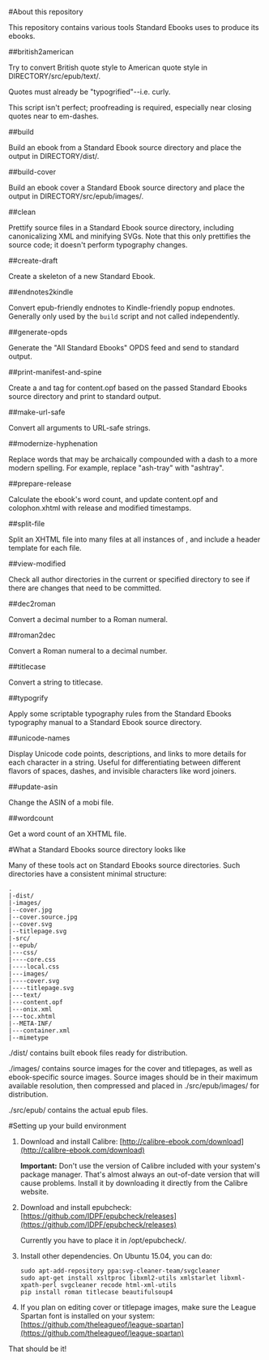 #About this repository

This repository contains various tools Standard Ebooks uses to produce its ebooks.

##british2american

Try to convert British quote style to American quote style in DIRECTORY/src/epub/text/.

Quotes must already be "typogrified"--i.e. curly.

This script isn't perfect; proofreading is required, especially near closing quotes near to em-dashes.

##build

Build an ebook from a Standard Ebook source directory and place the output in DIRECTORY/dist/.

##build-cover

Build an ebook cover a Standard Ebook source directory and place the output in DIRECTORY/src/epub/images/.

##clean

Prettify source files in a Standard Ebook source directory, including canonicalizing XML and minifying SVGs. Note that this only prettifies the source code; it doesn't perform typography changes.

##create-draft

Create a skeleton of a new Standard Ebook.

##endnotes2kindle

Convert epub-friendly endnotes to Kindle-friendly popup endnotes.  Generally only used by the `build` script and not called independently.

##generate-opds

Generate the "All Standard Ebooks" OPDS feed and send to standard output.

##print-manifest-and-spine

Create a <manifest> and <spine> tag for content.opf based on the passed Standard Ebooks source directory and print to standard output.

##make-url-safe

Convert all arguments to URL-safe strings.

##modernize-hyphenation

Replace words that may be archaically compounded with a dash to a more modern spelling.  For example, replace "ash-tray" with "ashtray".

##prepare-release

Calculate the ebook's word count, and update content.opf and colophon.xhtml with release and modified timestamps.

##split-file

Split an XHTML file into many files at all instances of <!--se:split-->, and include a header template for each file.

##view-modified

Check all author directories in the current or specified directory to see if there are changes that need to be committed.

##dec2roman

Convert a decimal number to a Roman numeral.

##roman2dec

Convert a Roman numeral to a decimal number.

##titlecase

Convert a string to titlecase.

##typogrify

Apply some scriptable typography rules from the Standard Ebooks typography manual to a Standard Ebook source directory.

##unicode-names

Display Unicode code points, descriptions, and links to more details for each character in a string.  Useful for differentiating between different flavors of spaces, dashes, and invisible characters like word joiners.

##update-asin

Change the ASIN of a mobi file.

##wordcount

Get a word count of an XHTML file.

#What a Standard Ebooks source directory looks like

Many of these tools act on Standard Ebooks source directories.  Such directories have a consistent minimal structure:

	.
	|-dist/
	|-images/
	|--cover.jpg
	|--cover.source.jpg
	|--cover.svg
	|--titlepage.svg
	|-src/
	|--epub/
	|---css/
	|----core.css
	|----local.css
	|---images/
	|----cover.svg
	|----titlepage.svg
	|---text/
	|---content.opf
	|---onix.xml
	|---toc.xhtml
	|--META-INF/
	|---container.xml
	|--mimetype
	
./dist/ contains built ebook files ready for distribution.

./images/ contains source images for the cover and titlepages, as well as ebook-specific source images.  Source images should be in their maximum available resolution, then compressed and placed in ./src/epub/images/ for distribution.

./src/epub/ contains the actual epub files.
	
#Setting up your build environment

1.	Download and install Calibre: [http://calibre-ebook.com/download](http://calibre-ebook.com/download)

	**Important:** Don't use the version of Calibre included with your system's package manager.  That's almost always an out-of-date version that will cause problems.  Install it by downloading it directly from the Calibre website.
	
2.	Download and install epubcheck: [https://github.com/IDPF/epubcheck/releases](https://github.com/IDPF/epubcheck/releases)
	
	Currently you have to place it in /opt/epubcheck/.

3.	Install other dependencies.  On Ubuntu 15.04, you can do:
		
		sudo apt-add-repository ppa:svg-cleaner-team/svgcleaner
		sudo apt-get install xsltproc libxml2-utils xmlstarlet libxml-xpath-perl svgcleaner recode html-xml-utils
		pip install roman titlecase beautifulsoup4

4.	If you plan on editing cover or titlepage images, make sure the League Spartan font is installed on your system: [https://github.com/theleagueof/league-spartan](https://github.com/theleagueof/league-spartan)

That should be it!
